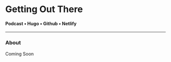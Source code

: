 # Getting Out There
#### Podcast • Hugo • Github • Netlify
<hr>

### **About**

<div class="pb-3"></div>

Coming Soon
